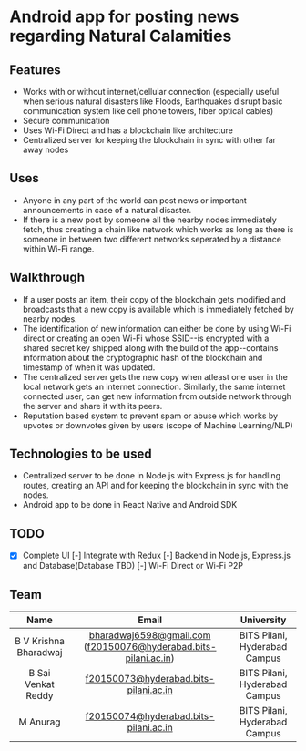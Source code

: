 # Android app for posting news regarding Natural Calamities

## Features
- Works with or without internet/cellular connection (especially useful when serious natural disasters like Floods, Earthquakes disrupt basic communication system like cell phone towers, fiber optical cables)
- Secure communication
- Uses Wi-Fi Direct and has a blockchain like architecture
- Centralized server for keeping the blockchain in sync with other far away nodes

## Uses
- Anyone in any part of the world can post news or important announcements in case of a natural disaster.
- If there is a new post by someone all the nearby nodes immediately fetch, thus creating a chain like network which works as long as there is someone in between two different networks seperated by a distance within Wi-Fi range.

## Walkthrough
- If a user posts an item, their copy of the blockchain gets modified and broadcasts that a new copy is available which is immediately fetched by nearby nodes.
- The identification of new information can either be done by using Wi-Fi direct or creating an open Wi-Fi whose SSID--is encrypted with a shared secret key shipped along with the build of the app--contains information about the cryptographic hash of the blockchain and timestamp of when it was updated.
- The centralized server gets the new copy when atleast one user in the local network gets an internet connection. Similarly, the same internet connected user, can get new information from outside network through the server and share it with its peers.
- Reputation based system to prevent spam or abuse which works by upvotes or downvotes given by users (scope of Machine Learning/NLP)

## Technologies to be used
- Centralized server to be done in Node.js with Express.js for handling routes, creating an API and for keeping the blockchain in sync with the nodes.
- Android app to be done in React Native and Android SDK

## TODO
-[x] Complete UI
[-] Integrate with Redux
[-] Backend in Node.js, Express.js and Database(Database TBD)
[-] Wi-Fi Direct or Wi-Fi P2P

## Team
|          Name         |                              Email                              |           University          |
|:---------------------:|:---------------------------------------------------------------:|:-----------------------------:|
| B V Krishna Bharadwaj | bharadwaj6598@gmail.com (f20150076@hyderabad.bits-pilani.ac.in) | BITS Pilani, Hyderabad Campus |
|   B Sai Venkat Reddy  |              f20150073@hyderabad.bits-pilani.ac.in              | BITS Pilani, Hyderabad Campus |
|        M Anurag       |              f20150074@hyderabad.bits-pilani.ac.in              | BITS Pilani, Hyderabad Campus |
